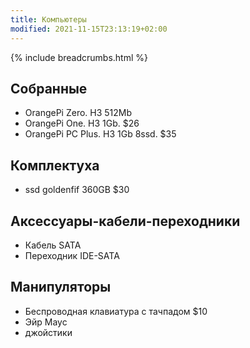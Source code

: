 ```yaml
---
title: Компьютеры
modified: 2021-11-15T23:13:19+02:00
---
```

{% include breadcrumbs.html %}

## Собранные
- OrangePi Zero. H3 512Mb
- OrangePi One. H3 1Gb. $26
- OrangePi PC Plus. H3 1Gb 8ssd. $35


## Комплектуха
- ssd goldenfif 360GB $30



## Аксессуары-кабели-переходники
- Кабель SATA
- Переходник IDE-SATA


## Манипуляторы
- Беспроводная клавиатура с тачпадом $10 
- Эйр Маус
- джойстики
